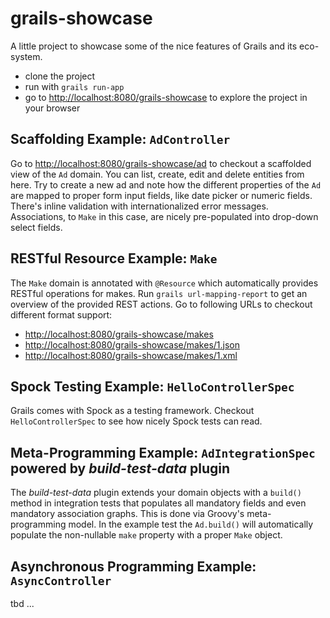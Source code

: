 grails-showcase
===============

A little project to showcase some of the nice features of Grails and its eco-system.

* clone the project
* run with `grails run-app`
* go to [http://localhost:8080/grails-showcase](http://localhost:8080/grails-showcase) to explore the project in your browser


Scaffolding Example: `AdController`
-----------------------------------
Go to [http://localhost:8080/grails-showcase/ad](http://localhost:8080/grails-showcase/ad) to checkout a scaffolded
view of the `Ad` domain. You can list, create, edit and delete entities from here.
Try to create a new ad and note how the different properties of the `Ad` are mapped to proper form input fields,
like date picker or numeric fields. There's inline validation with internationalized error messages. Associations, to
`Make` in this case, are nicely pre-populated into drop-down select fields.


RESTful Resource Example: `Make`
--------------------------------
The `Make` domain is annotated with `@Resource` which automatically provides RESTful operations for makes.
Run `grails url-mapping-report` to get an overview of the provided REST actions.
Go to following URLs to checkout different format support:

* [http://localhost:8080/grails-showcase/makes](http://localhost:8080/grails-showcase/makes)
* [http://localhost:8080/grails-showcase/makes/1.json](http://localhost:8080/grails-showcase/makes/1.json)
* [http://localhost:8080/grails-showcase/makes/1.xml](http://localhost:8080/grails-showcase/makes/1.xml)


Spock Testing Example: `HelloControllerSpec`
--------------------------------------------
Grails comes with Spock as a testing framework. Checkout `HelloControllerSpec` to see how nicely Spock tests can read.


Meta-Programming Example: `AdIntegrationSpec` powered by _build-test-data_ plugin
---------------------------------------------------------------------------------
The _build-test-data_ plugin extends your domain objects with a `build()` method in integration tests that populates
all mandatory fields and even mandatory association graphs. This is done via Groovy's meta-programming model.
In the example test the `Ad.build()` will automatically populate the non-nullable `make` property with a proper `Make`
object.


Asynchronous Programming Example: `AsyncController`
---------------------------------------------------
tbd ...